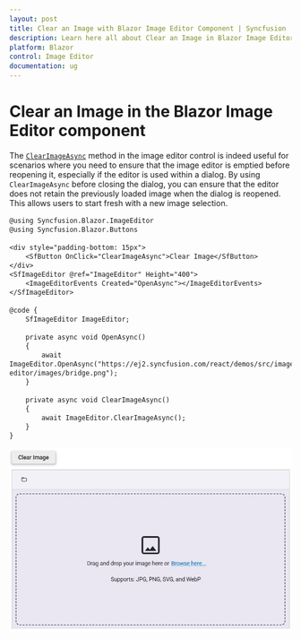 ```yaml
---
layout: post
title: Clear an Image with Blazor Image Editor Component | Syncfusion
description: Learn here all about Clear an Image in Blazor Image Editor component in Blazor Server App and Blazor WebAssembly App.
platform: Blazor
control: Image Editor
documentation: ug
---
```


# Clear an Image in the Blazor Image Editor component

The [`ClearImageAsync`](https://help.syncfusion.com/cr/blazor/Syncfusion.Blazor.ImageEditor.SfImageEditor.html#Syncfusion_Blazor_ImageEditor_SfImageEditor_ClearImageAsync) method in the image editor control is indeed useful for scenarios where you need to ensure that the image editor is emptied before reopening it, especially if the editor is used within a dialog. By using `ClearImageAsync` before closing the dialog, you can ensure that the editor does not retain the previously loaded image when the dialog is reopened. This allows users to start fresh with a new image selection.

```cshtml
@using Syncfusion.Blazor.ImageEditor
@using Syncfusion.Blazor.Buttons

<div style="padding-bottom: 15px">
    <SfButton OnClick="ClearImageAsync">Clear Image</SfButton>
</div>
<SfImageEditor @ref="ImageEditor" Height="400">
    <ImageEditorEvents Created="OpenAsync"></ImageEditorEvents>
</SfImageEditor>

@code {
    SfImageEditor ImageEditor;

    private async void OpenAsync()
    {
        await ImageEditor.OpenAsync("https://ej2.syncfusion.com/react/demos/src/image-editor/images/bridge.png");
    }

    private async void ClearImageAsync()
    {
        await ImageEditor.ClearImageAsync();
    }
}
```

![Blazor Image Editor with Resize the custom selection](../images/blazor-image-editor-clear-image.jpg)
